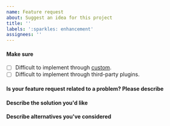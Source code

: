 ```yaml
---
name: Feature request
about: Suggest an idea for this project
title: ''
labels: ':sparkles: enhancement'
assignees: ''
---
```


#### Make sure
- [ ] Difficult to implement through [custom](https://hexo.fluid-dev.com/docs/en/guide/#custom-js-css-html).
- [ ] Difficult to implement through third-party plugins.

#### Is your feature request related to a problem? Please describe
<!-- A clear and concise description of what the problem is. Ex. I'm always frustrated when [...]. -->

#### Describe the solution you'd like
<!-- A clear and concise description of what you want to happen. -->

#### Describe alternatives you've considered
<!-- A clear and concise description of any alternative solutions or features you've considered. -->
